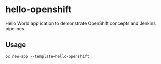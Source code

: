 # hello-openshift

Hello World application to demonstrate OpenShift concepts and Jenkins pipelines.

## Usage

    oc new-app --template=hello-openshift 